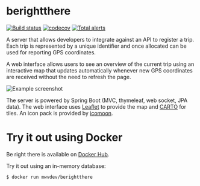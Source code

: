 # berightthere

[![Build status](https://github.com/mwvdev/berightthere/actions/workflows/gradle.yml/badge.svg)](https://github.com/mwvdev/berightthere/actions/workflows/gradle.yml)
[![codecov](https://codecov.io/gh/mwvdev/berightthere/branch/master/graph/badge.svg)](https://codecov.io/gh/mwvdev/berightthere)
[![Total alerts](https://img.shields.io/lgtm/alerts/g/mwvdev/berightthere.svg?logo=lgtm&logoWidth=18)](https://lgtm.com/projects/g/mwvdev/berightthere/alerts/)

A server that allows developers to integrate against an API to register a trip. Each trip is represented by a unique identifier and once allocated can be used for reporting GPS coordinates.

A web interface allows users to see an overview of the current trip using an interactive map that updates automatically whenever new GPS coordinates are received without the need to refresh the page.

![Example screenshot](screenshots/map.png)

The server is powered by Spring Boot (MVC, thymeleaf, web socket, JPA data). The web interface uses [Leaflet](http://leafletjs.com) to provide the map and [CARTO](https://carto.com/attribution) for tiles. An icon pack is provided by [icomoon](https://icomoon.io).

# Try it out using Docker
Be right there is available on [Docker Hub](https://hub.docker.com/r/mwvdev/berightthere).

Try it out using an in-memory database:

``` bash
$ docker run mwvdev/berightthere
```